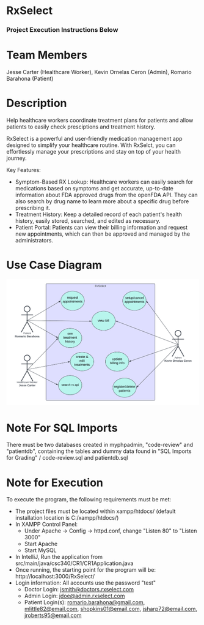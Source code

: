 # RxSelect
### Project Execution Instructions Below
# Team Members

Jesse Carter (Healthcare Worker),
Kevin Ornelas Ceron (Admin),
Romario Barahona (Patient)


# Description

Help healthcare workers coordinate treatment plans for patients and allow patients to easily check presciptions and treatment history.

RxSelect is a powerful and user-friendly medication management app designed to simplify your healthcare routine. With RxSelct, you can effortlessly manage your prescriptions and stay on top of your health journey.

Key Features:

- Symptom-Based RX Lookup: Healthcare workers can easily search for medications based on symptoms and get accurate, up-to-date information about FDA approved drugs from the openFDA API. They can also search by drug name to learn more about a specific drug before prescribing it.
- Treatment History: Keep a detailed record of each patient's health history, easily stored, searched, and edited as necessary.
- Patient Portal: Patients can view their billing information and request new appointments, which can then be approved and managed by the administrators. 

# Use Case Diagram

![Screenshot of Use Case Diagram](RxSelect_Use-Case.png)

# Note For SQL Imports
There must be two databases created in myphpadmin, "code-review" and "patientdb", containing the tables and dummy data found in "SQL Imports for Grading" / code-review.sql and patientdb.sql

# Note for Execution 
To execute the program, the following requirements must be met: 
- The project files must be located within xampp/htdocs/ (default installation location is C:/xampp/htdocs/) 
- In XAMPP Control Panel:
  * Under Apache -> Config -> httpd.conf, change "Listen 80" to "Listen 3000"
  * Start Apache
  * Start MySQL
- In IntelliJ, Run the application from src/main/java/csc340/CR1/CR1Application.java
- Once running, the starting point for the program will be: http://localhost:3000/RxSelect/
- Login information: All accounts use the password "test"
  * Doctor Login: jsmith@doctors.rxselect.com
  * Admin Login: jdoe@admin.rxselect.com
  * Patient Login(s): romario.barahona@gmail.com, mlittle82@email.com, shopkins01@email.com, jsharp72@email.com, jroberts95@email.com